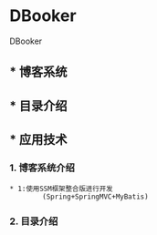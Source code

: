 # DBooker
DBooker
## * 博客系统
## * 目录介绍
## * 应用技术

### 1. 博客系统介绍
	* 1:使用SSM框架整合版进行开发
			(Spring+SpringMVC+MyBatis)
### 2. 目录介绍
	